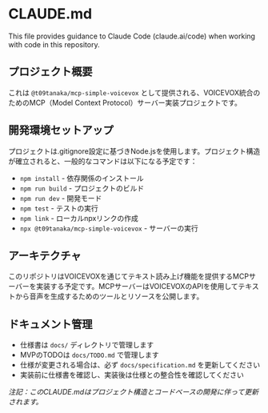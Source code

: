 # CLAUDE.md

This file provides guidance to Claude Code (claude.ai/code) when working with code in this repository.

## プロジェクト概要

これは `@t09tanaka/mcp-simple-voicevox` として提供される、VOICEVOX統合のためのMCP（Model Context Protocol）サーバー実装プロジェクトです。

## 開発環境セットアップ

プロジェクトは.gitignore設定に基づきNode.jsを使用します。プロジェクト構造が確立されると、一般的なコマンドは以下になる予定です：

- `npm install` - 依存関係のインストール
- `npm run build` - プロジェクトのビルド  
- `npm run dev` - 開発モード
- `npm test` - テストの実行
- `npm link` - ローカルnpxリンクの作成
- `npx @t09tanaka/mcp-simple-voicevox` - サーバーの実行

## アーキテクチャ

このリポジトリはVOICEVOXを通じてテキスト読み上げ機能を提供するMCPサーバーを実装する予定です。MCPサーバーはVOICEVOXのAPIを使用してテキストから音声を生成するためのツールとリソースを公開します。

## ドキュメント管理

- 仕様書は `docs/` ディレクトリで管理します
- MVPのTODOは `docs/TODO.md` で管理します
- 仕様が変更される場合は、必ず `docs/specification.md` を更新してください
- 実装前に仕様書を確認し、実装後は仕様との整合性を確認してください

*注記：このCLAUDE.mdはプロジェクト構造とコードベースの開発に伴って更新されます。*